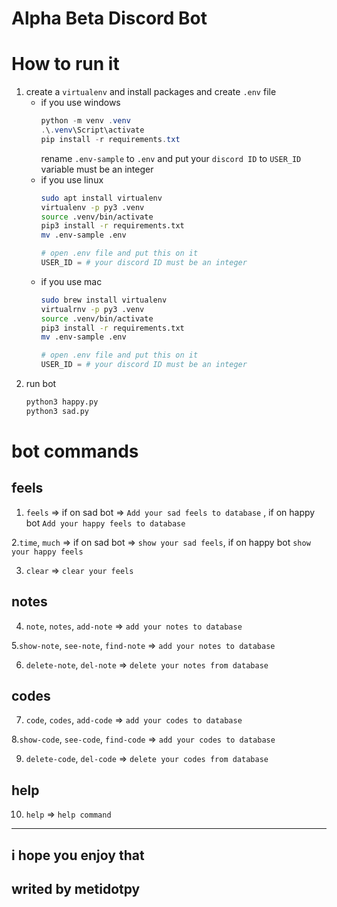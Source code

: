 # Alpha Beta Discord Bot

# How to run it
1. create a `virtualenv` and install packages and create `.env` file
    + if you use windows 
        ```powershell
        python -m venv .venv
        .\.venv\Script\activate
        pip install -r requirements.txt
        ```
        rename `.env-sample` to `.env` and put your `discord ID` to `USER_ID` variable must be an integer
    + if you use linux
        ```bash
        sudo apt install virtualenv
        virtualenv -p py3 .venv
        source .venv/bin/activate
        pip3 install -r requirements.txt
        mv .env-sample .env
        ```
        ```python
        # open .env file and put this on it
        USER_ID = # your discord ID must be an integer
        ```
    + if you use mac
        ```bash
        sudo brew install virtualenv
        virtualrnv -p py3 .venv
        source .venv/bin/activate
        pip3 install -r requirements.txt
        mv .env-sample .env
        ```
        ```python
        # open .env file and put this on it
        USER_ID = # your discord ID must be an integer
        ```
2. run bot
    ```bash
    python3 happy.py
    python3 sad.py
    ```
# bot commands
## feels
1. `feels` => if on sad bot => `Add your sad feels to database` , 
if on happy bot `Add your happy feels to database`

2.`time`, `much` => if on sad bot => `show your sad feels`, if on happy bot `show your happy feels`

3. `clear` => `clear your feels`

## notes
4. `note`, `notes`, `add-note` => `add your notes to database`

5.`show-note`, `see-note`, `find-note` => `add your notes to database`

6. `delete-note`, `del-note` => `delete your notes from database`

## codes
7. `code`, `codes`, `add-code` => `add your codes to database`

8.`show-code`, `see-code`, `find-code` => `add your codes to database`

9. `delete-code`, `del-code` => `delete your codes from database`

## help
10. `help` => `help command`

----
## i hope you enjoy that
## writed by metidotpy
